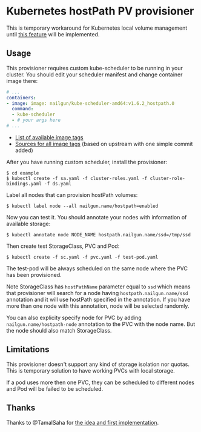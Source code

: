 # Kubernetes hostPath PV provisioner

This is temporary workaround for Kubernetes local volume management until
[this feature](https://github.com/kubernetes/community/blob/master/contributors/design-proposals/local-storage-overview.md)
will be implemented.


## Usage

This provisioner requires custom kube-scheduler to be running in your cluster. You should edit your scheduler manifest and
change container image there:

```yaml
# ...
containers:
- image: image: nailgun/kube-scheduler-amd64:v1.6.2_hostpath.0
  command:
  - kube-scheduler
  - # your args here
# ...
```

* [List of available image tags](https://hub.docker.com/r/nailgun/kube-scheduler-amd64/tags/)
* [Sources for all image tags](https://github.com/nailgun/kubernetes/branches/all) (based on upstream with one simple commit
added)

After you have running custom scheduler, install the provisioner:

```
$ cd example
$ kubectl create -f sa.yaml -f cluster-roles.yaml -f cluster-role-bindings.yaml -f ds.yaml
```

Label all nodes that can provision hostPath volumes:

```
$ kubectl label node --all nailgun.name/hostpath=enabled
```

Now you can test it. You should annotate your nodes with information of available storage:

```
$ kubectl annotate node NODE_NAME hostpath.nailgun.name/ssd=/tmp/ssd
```

Then create test StorageClass, PVC and Pod:

```
$ kubectl create -f sc.yaml -f pvc.yaml -f test-pod.yaml
```

The test-pod will be always scheduled on the same node where the PVC has been provisioned.

Note StorageClass has `hostPathName` parameter equal to `ssd` which means that provisioner will search for a node having
`hostpath.nailgun.name/ssd` annotation and it will use hostPath specified in the annotation. If you have more than one node
with this annotation, node will be selected randomly.

You can also explicity specify node for PVC by adding `nailgun.name/hostpath-node` annotation to the PVC with the node name.
But the node should also match StorageClass.


## Limitations

This provisioner doesn't support any kind of storage isolation nor quotas. This is temporary solution to have working PVCs with local storage.

If a pod uses more then one PVC, they can be scheduled to different nodes and Pod will be failed to be scheduled.


## Thanks

Thanks to @TamalSaha for [the idea and first implementation](https://github.com/kubernetes-incubator/external-storage/issues/15).
